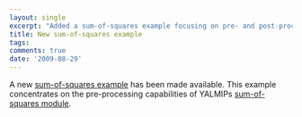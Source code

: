 ```yaml
---
layout: single
excerpt: "Added a sum-of-squares example focusing on pre- and post-processing capabilities."
title: New sum-of-squares example
tags:
comments: true
date: '2009-08-29'
---
```


A new [sum-of-squares example](/example/moresos) has been made available. This example concentrates on the pre-processing capabilities of YALMIPs [sum-of-squares module](/tutorial/sumofsquaresprogramming).
